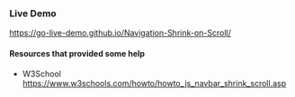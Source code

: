 
### Live Demo

https://go-live-demo.github.io/Navigation-Shrink-on-Scroll/

#### Resources that provided some help
- W3School 
https://www.w3schools.com/howto/howto_js_navbar_shrink_scroll.asp

